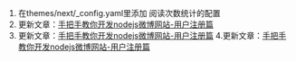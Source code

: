 1. 在themes/next/_config.yaml里添加 阅读次数统计的配置
2. 更新文章：[手把手教你开发nodejs微博网站-用户注册篇](http://phping1.github.io/2017/02/07/nodejsBlog-reg/)
3. 更新文章：[手把手教你开发nodejs微博网站-用户注册篇](http://phping1.github.io/2017/02/07/nodejsBlog-reg/)
4.更新文章：[手把手教你开发nodejs微博网站-用户注册篇](http://phping1.github.io/2017/02/07/nodejsBlog-reg/)
